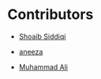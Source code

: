 # Contributors

- [Shoaib Siddiqi](https://github.com/ShoaibSiddiqi)

- [aneeza](https://github.com/aneezatariq)
- [Muhammad Ali ](https://github.com/designsbyali)
